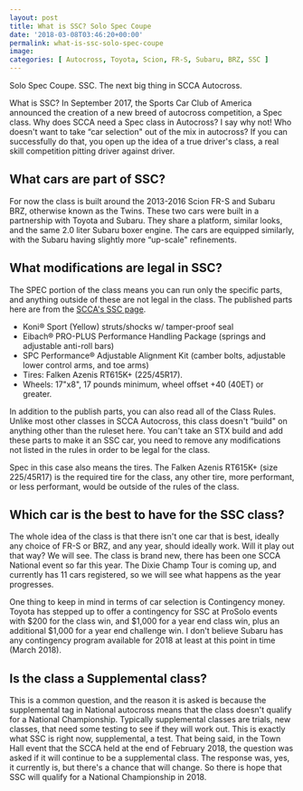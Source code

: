 ```yaml
---
layout: post
title: What is SSC? Solo Spec Coupe
date: '2018-03-08T03:46:20+00:00'
permalink: what-is-ssc-solo-spec-coupe
image: 
categories: [ Autocross, Toyota, Scion, FR-S, Subaru, BRZ, SSC ]
---
```

Solo Spec Coupe. SSC. The next big thing in SCCA Autocross.

What is SSC? In September 2017, the Sports Car Club of America announced the creation of a new breed of autocross competition, a Spec class. Why does SCCA need a Spec class in Autocross? I say why not! Who doesn't want to take “car selection" out of the mix in autocross? If you can successfully do that, you open up the idea of a true driver's class, a real skill competition pitting driver against driver.

## What cars are part of SSC?

For now the class is built around the 2013-2016 Scion FR-S and Subaru BRZ, otherwise known as the Twins. These two cars were built in a partnership with Toyota and Subaru. They share a platform, similar looks, and the same 2.0 liter Subaru boxer engine. The cars are equipped similarly, with the Subaru having slightly more “up-scale" refinements.

## What modifications are legal in SSC?

The SPEC portion of the class means you can run only the specific parts, and anything outside of these are not legal in the class. The published parts here are from the [SCCA's SSC page](https://www.scca.com/ssc).

- Koni® Sport (Yellow) struts/shocks w/ tamper-proof seal
- Eibach® PRO-PLUS Performance Handling Package (springs and adjustable anti-roll bars)
- SPC Performance® Adjustable Alignment Kit (camber bolts, adjustable lower control arms, and toe arms)
- Tires: Falken Azenis RT615K+ (225/45R17).
- Wheels: 17"x8", 17 pounds minimum, wheel offset +40 (40ET) or greater.

In addition to the publish parts, you can also read all of the Class Rules. Unlike most other classes in SCCA Autocross, this class doesn't “build" on anything other than the ruleset here. You can't take an STX build and add these parts to make it an SSC car, you need to remove any modifications not listed in the rules in order to be legal for the class.

Spec in this case also means the tires. The Falken Azenis RT615K+ (size 225/45R17) is the required tire for the class, any other tire, more performant, or less performant, would be outside of the rules of the class.

## Which car is the best to have for the SSC class?

The whole idea of the class is that there isn't one car that is best, ideally any choice of FR-S or BRZ, and any year, should ideally work. Will it play out that way? We will see. The class is brand new, there has been one SCCA National event so far this year. The Dixie Champ Tour is coming up, and currently has 11 cars registered, so we will see what happens as the year progresses.

One thing to keep in mind in terms of car selection is Contingency money. Toyota has stepped up to offer a contingency for SSC at ProSolo events with $200 for the class win, and $1,000 for a year end class win, plus an additional $1,000 for a year end challenge win. I don't believe Subaru has any contingency program available for 2018 at least at this point in time (March 2018).

## Is the class a Supplemental class?

This is a common question, and the reason it is asked is because the supplemental tag in National autocross means that the class doesn't qualify for a National Championship. Typically supplemental classes are trials, new classes, that need some testing to see if they will work out.  This is exactly what SSC is right now, supplemental, a test. That being said, in the Town Hall event that the SCCA held at the end of February 2018, the question was asked if it will continue to be a supplemental class. The response was, yes, it currently is, but there's a chance that will change. So there is hope that SSC will qualify for a National Championship in 2018.






